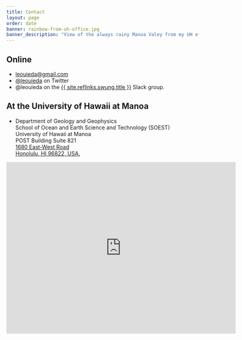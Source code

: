 ```yaml
---
title: Contact
layout: page
order: date
banner: rainbow-from-uh-office.jpg
banner_description: "View of the always rainy Manoa Valey from my UH office window."
---
```



<h2>Online</h2>

<ul class="fa-ul contact">
    <li><i class="fa-li fa fa-envelope fa-fw"></i>
    <a href="mailto:leouieda@gmail.com">leouieda@gmail.com</a>
    </li>
    <li><i class="fa-li fa fa-twitter fa-fw"></i>
    <a href="https://twitter.com/leouieda">@leouieda</a> on Twitter
    </li>
    <li><i class="fa-li fa fa-slack fa-fw"></i>
    @leouieda on the
    <a href="{{ site.reflinks.swung.url }}">{{ site.reflinks.swung.title }}</a>
    Slack group.
    </li>
</ul>


<h2>At the University of Hawaii at Manoa</h2>

<ul class="fa-ul">
    <li><i class="fa-li fa fa-map-marker fa-fw"></i>
    Department of Geology and Geophysics
    <br>
    School of Ocean and Earth Science and Technology (SOEST)
    <br>
    University of Hawaii at Manoa
    <br>
    POST Building Suite 821
    <br>
    <a href="https://goo.gl/maps/8uHWEC3GHX42">
    1680 East-West Road
    <br>
    Honolulu, HI 96822, USA.
    </a>
    </li>
</ul>

<div class="embed-responsive embed-responsive-16by9">
<iframe src="https://www.google.com/maps/embed?pb=!1m14!1m8!1m3!1d2628.5603383760836!2d-157.81678785215124!3d21.297353040375274!3m2!1i1024!2i768!4f13.1!3m3!1m2!1s0x7c006d9ecad14f15%3A0xca19e3c92caf4c3a!2s1680+East-West+Rd%2C+Honolulu%2C+HI+96822!5e0!3m2!1sen!2sus!4v1488230299919"
width="600" height="450" frameborder="0" style="border:0"
allowfullscreen></iframe>
</div>

